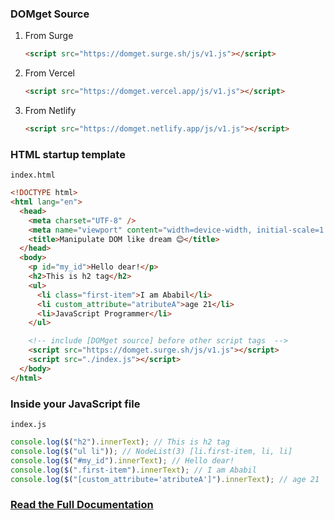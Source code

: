 ### DOMget Source

1. From Surge
   ```html
   <script src="https://domget.surge.sh/js/v1.js"></script>
   ```
2. From Vercel
   ```html
   <script src="https://domget.vercel.app/js/v1.js"></script>
   ```
3. From Netlify
   ```html
   <script src="https://domget.netlify.app/js/v1.js"></script>
   ```

### HTML startup template

`index.html`

```html
<!DOCTYPE html>
<html lang="en">
  <head>
    <meta charset="UTF-8" />
    <meta name="viewport" content="width=device-width, initial-scale=1.0" />
    <title>Manipulate DOM like dream 😊</title>
  </head>
  <body>
    <p id="my_id">Hello dear!</p>
    <h2>This is h2 tag</h2>
    <ul>
      <li class="first-item">I am Ababil</li>
      <li custom_attribute="atributeA">age 21</li>
      <li>JavaScript Programmer</li>
    </ul>

    <!-- include [DOMget source] before other script tags  -->
    <script src="https://domget.surge.sh/js/v1.js"></script>
    <script src="./index.js"></script>
  </body>
</html>
```

### Inside your JavaScript file

`index.js`

```js
console.log($("h2").innerText); // This is h2 tag
console.log($("ul li")); // NodeList(3) [li.first-item, li, li]
console.log($("#my_id").innerText); // Hello dear!
console.log($(".first-item").innerText); // I am Ababil
console.log($("[custom_attribute='atributeA']").innerText); // age 21
```

### [Read the Full Documentation](https://domget.netlify.app/)
